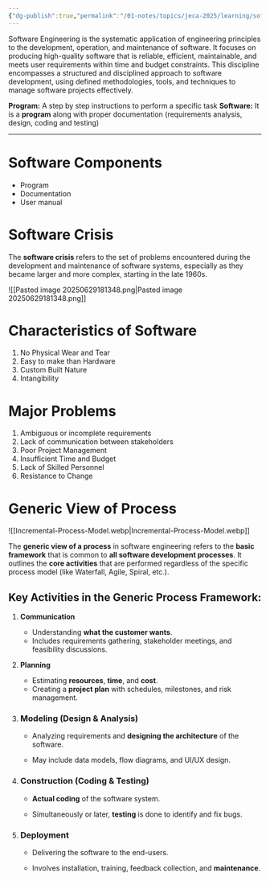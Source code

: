 ```yaml
---
{"dg-publish":true,"permalink":"/01-notes/topics/jeca-2025/learning/software-engineering/01-introduction/","tags":["#topic/jeca","#type/notes","#notes/topic/jeca/software-engineering"],"noteIcon":""}
---
```


Software Engineering is the systematic application of engineering principles to the development, operation, and maintenance of software. It focuses on producing high-quality software that is reliable, efficient, maintainable, and meets user requirements within time and budget constraints. This discipline encompasses a structured and disciplined approach to software development, using defined methodologies, tools, and techniques to manage software projects effectively.

**Program:** A step by step instructions to perform a specific task
**Software:** It is a **program** along with proper documentation (requirements analysis, design, coding and testing)

---
# Software Components

- Program
- Documentation
- User manual

# Software Crisis

The **software crisis** refers to the set of problems encountered during the development and maintenance of software systems, especially as they became larger and more complex, starting in the late 1960s.

![[Pasted image 20250629181348.png\|Pasted image 20250629181348.png]]

# Characteristics of Software

1. No Physical Wear and Tear
2. Easy to make than Hardware
3. Custom Built Nature
4. Intangibility

# Major Problems

1. Ambiguous or incomplete requirements
2. Lack of communication between stakeholders
3. Poor Project Management
4. Insufficient Time and Budget
5. Lack of Skilled Personnel
6. Resistance to Change

# Generic View of Process

![[Incremental-Process-Model.webp\|Incremental-Process-Model.webp]]

The **generic view of a process** in software engineering refers to the **basic framework** that is common to **all software development processes**. It outlines the **core activities** that are performed regardless of the specific process model (like Waterfall, Agile, Spiral, etc.).

## **Key Activities in the Generic Process Framework:**

1. **Communication**
    - Understanding **what the customer wants**.
    - Includes requirements gathering, stakeholder meetings, and feasibility discussions.
2. **Planning**
    - Estimating **resources**, **time**, and **cost**.    
    - Creating a **project plan** with schedules, milestones, and risk management.
        
3. ### **Modeling (Design & Analysis)**
    
    - Analyzing requirements and **designing the architecture** of the software.
        
    - May include data models, flow diagrams, and UI/UX design.
        
4. ### **Construction (Coding & Testing)**
    
    - **Actual coding** of the software system.
        
    - Simultaneously or later, **testing** is done to identify and fix bugs.
        
5. ### **Deployment**
    
    - Delivering the software to the end-users.
        
    - Involves installation, training, feedback collection, and **maintenance**.